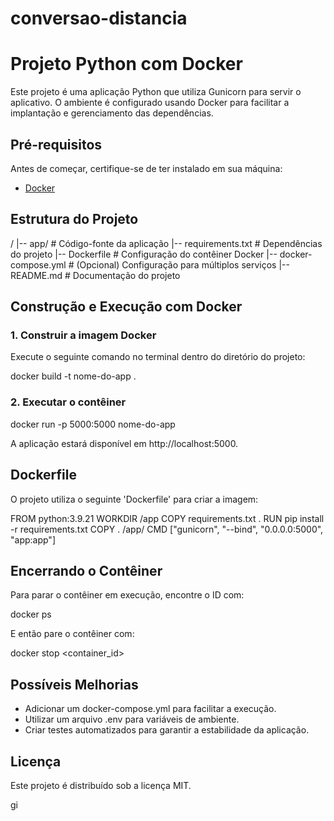 # conversao-distancia

# Projeto Python com Docker

Este projeto é uma aplicação Python que utiliza Gunicorn para servir o aplicativo. O ambiente é configurado usando Docker para facilitar a implantação e gerenciamento das dependências.

## Pré-requisitos

Antes de começar, certifique-se de ter instalado em sua máquina:

- [Docker](https://www.docker.com/get-started)

## Estrutura do Projeto


/
|-- app/                # Código-fonte da aplicação
|-- requirements.txt    # Dependências do projeto
|-- Dockerfile          # Configuração do contêiner Docker
|-- docker-compose.yml  # (Opcional) Configuração para múltiplos serviços
|-- README.md           # Documentação do projeto


## Construção e Execução com Docker

### 1. Construir a imagem Docker

Execute o seguinte comando no terminal dentro do diretório do projeto:


docker build -t nome-do-app .


### 2. Executar o contêiner


docker run -p 5000:5000 nome-do-app

A aplicação estará disponível em http://localhost:5000.

## Dockerfile

O projeto utiliza o seguinte 'Dockerfile' para criar a imagem:


FROM python:3.9.21
WORKDIR /app
COPY requirements.txt .
RUN pip install -r requirements.txt
COPY . /app/
CMD ["gunicorn", "--bind", "0.0.0.0:5000", "app:app"]


## Encerrando o Contêiner

Para parar o contêiner em execução, encontre o ID com:

docker ps

E então pare o contêiner com:

docker stop <container_id>


## Possíveis Melhorias

- Adicionar um docker-compose.yml para facilitar a execução.
- Utilizar um arquivo .env para variáveis de ambiente.
- Criar testes automatizados para garantir a estabilidade da aplicação.

## Licença

Este projeto é distribuído sob a licença MIT.

gi